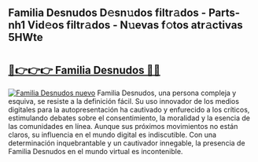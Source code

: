 ## Familia Desnudos D𝚎sn𝚞dos filtr𝚊dos - Parts-nh1 Vid𝚎os filtr𝚊dos - N𝚞evas f𝚘tos atr𝚊ctivas 5HWte

# <h2><a href="http://mb72alk.tromn.icu/?c=Familia+Desnudos">🔗👉👉👉 Familia Desnudos 🔗🔗</a></h2>

[![Familia Desnudos nuevo](https://i.imgur.com/pEAQMta.gif)](http://mb72alk.tromn.icu/?c=Familia+Desnudos)
Familia Desnudos, una persona compleja y esquiva, se resiste a la definición fácil. Su uso innovador de los medios digitales para la autopresentación ha cautivado y enfurecido a los críticos, estimulando debates sobre el consentimiento, la moralidad y la esencia de las comunidades en línea. Aunque sus próximos movimientos no están claros, su influencia en el mundo digital es indiscutible. Con una determinación inquebrantable y un cautivador innegable, la presencia de Familia Desnudos en el mundo virtual es incontenible.
